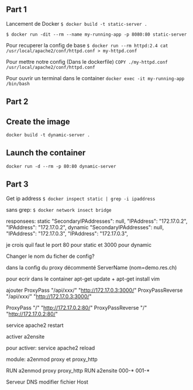 ## Part 1

Lancement de Docker
`$ docker build -t static-server .`

`$ docker run -dit --rm --name my-running-app -p 8080:80 static-server`

Pour recuperer la config de base
`$ docker run --rm httpd:2.4 cat /usr/local/apache2/conf/httpd.conf > my-httpd.conf`

Pour mettre notre config (Dans le dockerfile)
`COPY ./my-httpd.conf /usr/local/apache2/conf/httpd.conf`

Pour ouvrir un terminal dans le container
`docker exec -it my-running-app /bin/bash`

## Part 2

## Create the image

`docker build -t dynamic-server .`

## Launch the container

`docker run -d --rm -p 80:80 dynamic-server`

## Part 3

Get ip address
`$ docker inspect static | grep -i ipaddress`

sans grep: 
`$ docker network insect bridge`

responsees:
static
"SecondaryIPAddresses": null,
"IPAddress": "172.17.0.2",
        "IPAddress": "172.17.0.2",
dynamic
"SecondaryIPAddresses": null,
"IPAddress": "172.17.0.3",
        "IPAddress": "172.17.0.3",

je crois quil faut le port 80 pour static et 3000 pour dynamic

Changer le nom du ficher de config?

dans la config du proxy décommenté ServerName (nom=demo.res.ch)

pour ecrir dans le container apt-get update + apt-get install vim

ajouter 
ProxyPass "/api/xxx/" "http://172.17.0.3:3000/"
ProxyPassReverse "/api/xxx/" "http://172.17.0.3:3000/"


ProxyPass "/" "http://172.17.0.2:80/"
ProxyPassReverse "/" "http://172.17.0.2:80/"

service apache2 restart

activer a2ensite

pour activer: service apache2 reload

module: a2enmod proxy et proxy_http

RUN a2enmod proxy proxy_http
RUN a2ensite 000-* 001-*

Serveur DNS modifier fichier Host